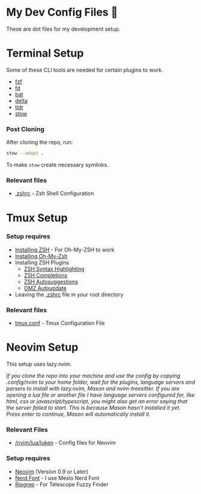 # My Dev Config Files 🚀

These are dot files for my development setup.

# Terminal Setup

Some of these CLI tools are needed for certain plugins to work.

- [fzf](https://github.com/junegunn/fzf.git)
- [fd](https://github.com/sharkdp/fd)
- [bat](https://github.com/sharkdp/bat)
- [delta](https://github.com/dandavison/delta)
- [tldr](https://github.com/tldr-pages/tldr)
- [stow]()

### Post Cloning

After cloning the repo, run:
```bash
stow --adopt .
```

To make `stow` create necessary symlinks.

### Relevant files

- [.zshrc](.zshrc) - Zsh Shell Configuration

# Tmux Setup

### Setup requires

- [Installing ZSH](https://github.com/ohmyzsh/ohmyzsh/wiki/Installing-ZSH) - For Oh-My-ZSH to work
- [Installing Oh-My-Zsh](https://github.com/ohmyzsh/ohmyzsh)
- Installing ZSH Plugins
    - [ZSH Syntax Highlighting](https://github.com/zsh-users/zsh-syntax-highlighting)
    - [ZSH Completions](https://github.com/zsh-users/zsh-completions)
    - [ZSH Autosuggestions](https://github.com/zsh-users/zsh-autosuggestions)
    - [OMZ Autoupdate](https://github.com/tamcore/autoupdate-oh-my-zsh-plugins)
- Leaving the [.zshrc](.zshrc) file in your root directory

### Relevant files

- [tmux.conf](tmux.conf) - Tmux Configuration File


# Neovim Setup

This setup uses lazy.nvim.

_If you clone the repo into your machine and use the config by copying .config/nvim to your home folder, wait for the plugins, language servers and parsers to install with lazy.nvim, Mason and nvim-treesitter.
If you are opening a lua file or another file I have language servers configured for, like html, css or javascript/typescript, you might also get an error saying that the server failed to start. This is because Mason hasn't installed it yet. Press enter to continue, Mason will automatically install it._

### Relevant Files

- [/nvim/lua/luken](/nvim/lua/luken) - Config files for Neovim

### Setup requires

- [Neovim](https://neovim.io/) (Version 0.9 or Later)
- [Nerd Font](https://www.nerdfonts.com/) - I use Meslo Nerd Font
- [Ripgrep](https://github.com/BurntSushi/ripgrep) - For Telescope Fuzzy Finder

